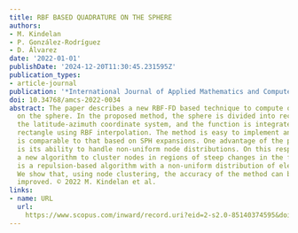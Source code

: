 ```yaml
---
title: RBF BASED QUADRATURE ON THE SPHERE
authors:
- M. Kindelan
- P. González-Rodríguez
- D. Álvarez
date: '2022-01-01'
publishDate: '2024-12-20T11:30:45.231595Z'
publication_types:
- article-journal
publication: '*International Journal of Applied Mathematics and Computer Science*'
doi: 10.34768/amcs-2022-0034
abstract: The paper describes a new RBF-FD based technique to compute quadrature weights
  on the sphere. In the proposed method, the sphere is divided into rectangles in
  the latitude-azimuth coordinate system, and the function is integrated over each
  rectangle using RBF interpolation. The method is easy to implement and its accuracy
  is comparable to that based on SPH expansions. One advantage of the proposed method
  is its ability to handle non-uniform node distributions. On this respect, we propose
  a new algorithm to cluster nodes in regions of steep changes in the function. It
  is a repulsion-based algorithm with a non-uniform distribution of electrical charges.
  We show that, using node clustering, the accuracy of the method can be significantly
  improved. © 2022 M. Kindelan et al.
links:
- name: URL
  url: 
    https://www.scopus.com/inward/record.uri?eid=2-s2.0-85140374595&doi=10.34768%2famcs-2022-0034&partnerID=40&md5=92e4f5d724886c561fcfb929e5649599
---
```

